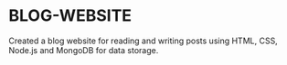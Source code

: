 # BLOG-WEBSITE
 Created a blog website for reading and writing posts using HTML, CSS, Node.js and MongoDB for data storage.
